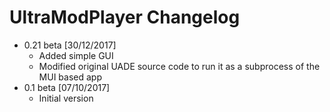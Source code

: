 # UltraModPlayer Changelog

- 0.21 beta [30/12/2017] 
	- Added simple GUI
	- Modified original UADE source code to run it as a subprocess of the MUI based app
- 0.1 beta [07/10/2017] 
	- Initial version 